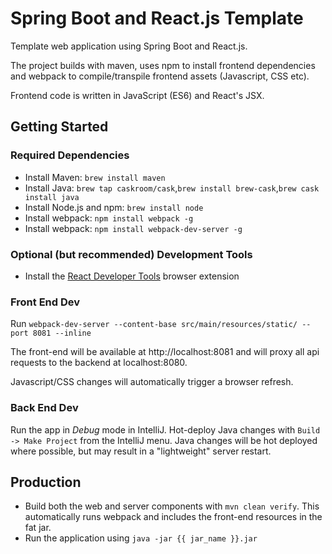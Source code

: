 # Spring Boot and React.js Template

Template web application using Spring Boot and React.js.

The project builds with maven, uses npm to install frontend dependencies and webpack to compile/transpile frontend assets (Javascript, CSS etc).

Frontend code is written in JavaScript (ES6) and React's JSX.

## Getting Started

### Required Dependencies

- Install Maven: `brew install maven`
- Install Java: `brew tap caskroom/cask`,`brew install brew-cask`,`brew cask install java`
- Install Node.js and npm: `brew install node`
- Install webpack: `npm install webpack -g`
- Install webpack: `npm install webpack-dev-server -g`

### Optional (but recommended) Development Tools

- Install the [React Developer Tools](https://chrome.google.com/webstore/detail/react-developer-tools/fmkadmapgofadopljbjfkapdkoienihi?hl=en) browser extension

### Front End Dev

Run `webpack-dev-server --content-base src/main/resources/static/ --port 8081 --inline`

The front-end will be available at http://localhost:8081 and will proxy all api requests to the backend at localhost:8080.

Javascript/CSS changes will automatically trigger a browser refresh.

### Back End Dev

Run the app in *Debug* mode in IntelliJ. Hot-deploy Java changes with `Build -> Make Project` from the IntelliJ menu.
Java changes will be hot deployed where possible, but may result in a "lightweight" server restart.

## Production

- Build both the web and server components with `mvn clean verify`. This automatically runs webpack and includes the front-end resources in the fat jar.
- Run the application using `java -jar {{ jar_name }}.jar`
